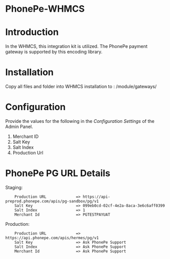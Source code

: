 # PhonePe-WHMCS

# Introduction

In the WHMCS, this integration kit is utilized. The PhonePe payment gateway is supported by this encoding library.

# Installation

Copy all files and folder into WHMCS installation to : /module/gateways/

# Configuration

Provide the values for the following in the *Configuration Settings* of the Admin Panel.

 1. Merchant ID
 2. Salt Key
 3. Salt Index
 4. Production Url

# PhonePe PG URL Details

Staging:

		Production URL             => https://api-preprod.phonepe.com/apis/pg-sandbox/pg/v1
        Salt Key		           => 099eb0cd-02cf-4e2a-8aca-3e6c6aff0399
		Salt Index		           => 1
        Merchant Id		           => PGTESTPAYUAT

Production:

		Production URL             => https://api.phonepe.com/apis/hermes/pg/v1
        Salt Key		           => Ask PhonePe Support
		Salt Index		           => Ask PhonePe Support
        Merchant Id		           => Ask PhonePe Support
